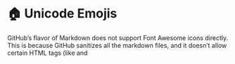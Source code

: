 # 🏠 Unicode Emojis


GitHub’s flavor of Markdown does not support Font Awesome icons directly. This is because GitHub sanitizes all the markdown files, and it doesn’t allow certain HTML tags (like <link> and <script>) for security reasons.

` # :house: My Title

# 🦉 My Second Title


# 🐧 Ice Cube

# 👩‍✈️


<html><code style="green : green">Commit Changes...</code></html>

